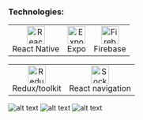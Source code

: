 ### Technologies:

 <table>
     <tbody>
  <tr>
   <td align="Center"> 
 <img src="https://upload.wikimedia.org/wikipedia/commons/thumb/a/a7/React-icon.svg/539px-React-icon.svg.png" width="36" height="36" alt="React Native" />
    <br>React Native
    </td>   
   
   <td align="Center">
        <img src="https://images.velog.io/images/jisoolee11/post/59b75cbb-e395-4dd8-966b-e2b26731fc0c/expo_logo_icon_145293.png" width="36" height="36" alt="Expo" />
    <br>Expo
    </td> 
  <td align="Center">
      <img src="https://cdn.cdnlogo.com/logos/f/48/firebase.svg" width="36" height="36" alt="Firebase" />
    <br>Firebase
    </td>       
      </tr>
</tbody>
  </table>

  <table>
   <tbody>
      <tr>
          
 <td align="Center">  
<img src="https://raw.githubusercontent.com/danielcranney/readme-generator/main/public/icons/skills/redux-colored.svg" width="36" height="36" alt="Redux" />
     <br>Redux/toolkit
    </td>    
     <td align="Center">   
<img src="https://reactnavigation.org/img/spiro.svg" width="36" height="36" alt="SocketIo">
     <br>React navigation
    </td>
          </tr>
</tbody>
  </table>
  
  ![alt text](https://i.imgur.com/iUS68i1.jpg) ![alt text](https://i.imgur.com/5UdA2eO.jpg) ![alt text](https://i.imgur.com/twgCvy5.jpg)
